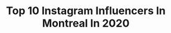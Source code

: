 ---
title: Top 10 Instagram Influencers In Montreal In 2020
description: Identify the most popular Instagram accounts on inBeat.
platform: Instagram
profiles:
  - username: "izzyright"
    fullname: >-
      izzy
    location: "Canada"
    followers: 7879
    engagement: 1151
    commentsToLikes: 0.053336
    avatar: "https://scontent-lht6-1.cdninstagram.com/v/t51.2885-19/s320x320/91983482_2917726234982005_4832236995713433600_n.jpg?_nc_ht=scontent-lht6-1.cdninstagram.com&_nc_ohc=BKhh28sFlNYAX9Jpf-F&oh=34092ce124c253f5c8e6b7aa9adaf340&oe=5EB65E6F"
    verified: false
    hashtags: "#jilsander, #staysafeoutthere, #staysafepeople"
  - username: "chicobrodie"
    fullname: >-
      Jay
    location: "Canada"
    followers: 3609
    engagement: 1150
    commentsToLikes: 0.041984
    avatar: "https://scontent-ams4-1.cdninstagram.com/v/t51.2885-19/s150x150/90671376_542548729571993_1824738038484303872_n.jpg?_nc_ht=scontent-ams4-1.cdninstagram.com&_nc_ohc=_HzlnHsX3ZIAX9tHetU&oh=269f0e391b1e072f0b0a16d4cc946c47&oe=5EB9C706"
    verified: false
    hashtags: ""
  - username: "tessy_abtc"
    fullname: >-
      T e s s y
    location: "Canada"
    followers: 28786
    engagement: 1304
    commentsToLikes: 0.060639
    avatar: "https://scontent-ams4-1.cdninstagram.com/v/t51.2885-19/s320x320/90523860_509720049716272_4227869998346928128_n.jpg?_nc_ht=scontent-ams4-1.cdninstagram.com&_nc_ohc=g2XY7wGMVS0AX9-Fi9R&oh=0ff604eadb2aa5b38a8e7c2bfb91c836&oe=5EBA1F27"
    verified: false
    hashtags: "#concours, #nikeairforce1, #igsneakercommunity, #sneakersmurah"
  - username: "noemibaz"
    fullname: >-
      Noemi Bazinet
    location: "Canada"
    followers: 120922
    engagement: 856
    commentsToLikes: 0.036777
    avatar: "https://scontent-lhr8-1.cdninstagram.com/v/t51.2885-19/s320x320/91570414_2926290447461203_2369031448540741632_n.jpg?_nc_ht=scontent-lhr8-1.cdninstagram.com&_nc_ohc=Tyd47kqT3mIAX_Z42GU&oh=7577c1fef89d904b78e7bfa50e5495f4&oe=5EB9FF77"
    verified: false
    hashtags: "#shorthair, #zenbymarielahoud, #pikachu, #inkedgirlsig"
  - username: "elisabeth.buu"
    fullname: >-
      E L I S A B E T H
    location: "Canada"
    followers: 6325
    engagement: 1058
    commentsToLikes: 0.180479
    avatar: "https://scontent-ams4-1.cdninstagram.com/v/t51.2885-19/s320x320/69365428_950520021952903_3682583806600019968_n.jpg?_nc_ht=scontent-ams4-1.cdninstagram.com&_nc_ohc=Pn_g-Z0QfJMAX-whcIA&oh=8dace10fd6cf64ea0156b01124a5f7cc&oe=5EB9A225"
    verified: false
    hashtags: "#sponsored, #suzystyle, #lunarnewyear, #mejuri"
  - username: "nenemss__"
    fullname: >-
      ⵉⵏⴻⵙ | إيناس
    location: "Canada"
    followers: 6909
    engagement: 1689
    commentsToLikes: 0.040475
    avatar: "https://scontent-lhr8-1.cdninstagram.com/v/t51.2885-19/s320x320/80055803_1078153105866982_5292708939257872384_n.jpg?_nc_ht=scontent-lhr8-1.cdninstagram.com&_nc_ohc=Eqim1T5Gxp8AX-IhLOB&oh=4a3aea1493faf1b57f1c081c3ec8f141&oe=5EBA9600"
    verified: false
    hashtags: "#tunisie, #curlyhairvideos, #naturalhaircommunity, #curlyhairproducts"
  - username: "vanessa.anna"
    fullname: >-
      Vanessa Luttrell
    location: "Canada"
    followers: 5299
    engagement: 921
    commentsToLikes: 0.183585
    avatar: "https://scontent-ams4-1.cdninstagram.com/v/t51.2885-19/s320x320/81612882_115022459832174_6855542646580969472_n.jpg?_nc_ht=scontent-ams4-1.cdninstagram.com&_nc_ohc=wqrVUaoNmpoAX-hk-MG&oh=6de9b02062a9fa452171ddb0989d76be&oe=5EB89B59"
    verified: false
    hashtags: "#idealofswedencanada, #ad, #mejuri"
  - username: "andalina._"
    fullname: >-
      ♡ ♱ 🎀𝒜𝓃𝒹𝒶🎀 ♱ ♡
    location: "Canada"
    followers: 23174
    engagement: 1329
    commentsToLikes: 0.028745
    avatar: "https://scontent-ams4-1.cdninstagram.com/v/t51.2885-19/s320x320/59478234_452614022168646_9163343649780531200_n.jpg?_nc_ht=scontent-ams4-1.cdninstagram.com&_nc_ohc=6N25Rw85UN4AX_pScLF&oh=775689846c400a3ff2844598fd2d545d&oe=5E80A4B1"
    verified: false
    hashtags: ""
  - username: "jmlgold"
    fullname: >-
      James-Michael Lavigne
    location: "Canada"
    followers: 26243
    engagement: 864
    commentsToLikes: 0.028032
    avatar: "https://scontent-lht6-1.cdninstagram.com/v/t51.2885-19/s320x320/41660995_682496005439513_888000272452812800_n.jpg?_nc_ht=scontent-lht6-1.cdninstagram.com&_nc_ohc=ZDoO3WSXduoAX_EI16i&oh=8463467fb6064c57ba1444fe71bbd764&oe=5EB8DF57"
    verified: false
    hashtags: "#cigarsociety, #silverbeards, #manly, #cigarsandbeards"
  - username: "curtismason"
    fullname: >-
      Curtis Mason
    location: "Canada"
    followers: 6005
    engagement: 1648
    commentsToLikes: 0.034934
    avatar: "https://scontent-lhr8-1.cdninstagram.com/v/t51.2885-19/s320x320/51361542_254126062194102_8895283337699000320_n.jpg?_nc_ht=scontent-lhr8-1.cdninstagram.com&_nc_ohc=b6B8-XUtjTUAX8zNPpL&oh=6d827830068231bf404eb8ce222da739&oe=5EB98EEF"
    verified: false
    hashtags: ""
---